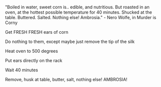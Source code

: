 "Boiled in water, sweet corn is.. edible, and nutritious.  But roasted in an oven, at the hottest possible temperature for 40 minutes. Shucked at the table. Buttered. Salted. Nothing else! Ambrosia." - Nero Wolfe, in Murder is Corny

Get FRESH FRESH ears of corn

Do nothing to them, except maybe just remove the tip of the silk

Heat oven to 500 degrees

Put ears directly on the rack

Wait 40 minutes

Remove, husk at table, butter, salt, nothing else! AMBROSIA!